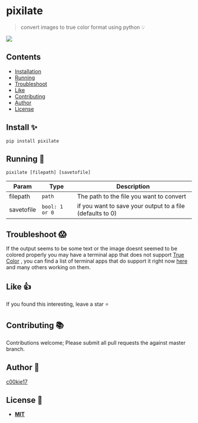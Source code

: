# pixilate 

> convert images to true color format using python :bulb:

![](https://user-images.githubusercontent.com/10531093/48068065-d6b29680-e1f7-11e8-8395-cd5434467362.gif)

## Contents
- [Installation](#install)
- [Running](#run)
- [Troubleshoot](#ts)
- [Like](#like)
- [Contributing](#cb)
- [Author](#author)
- [License](#ls)


<a name="install"></a>
## Install :sparkles:

```pip install pixilate```


<a name="run"></a>
## Running :running:

  ```pixilate [filepath] [savetofile]```
  
 | Param | Type | Description |
| --- | --- | --- |
| filepath | <code>path</code> | The path to the file you want to convert |
| savetofile | <code>bool: 1 or 0</code> | if you want to save your output to a file (defaults to 0) |


<a name="ts"></a>
## Troubleshoot :scream:

If the output seems to be some text or the image doesnt seemed to be colored properly you may have a terminal app that does not support [True Color](https://en.wikipedia.org/wiki/Color_depth#True_color_(24-bit)) , you can find a list of terminal apps that do support it right now [here](https://gist.github.com/XVilka/8346728) and many others working on them.

<a name="like"></a>
## Like :+1:
If you found this interesting, leave a star :star:

<a name="cb"></a>
## Contributing :books:

Contributions welcome; Please submit all pull requests the against master branch.

<a name="author"></a>
## Author :monkey:

[c00kie17](https://github.com/c00kie17)

<a name="ls"></a>
## License :page_with_curl:

 - [**MIT**](http://opensource.org/licenses/MIT)

